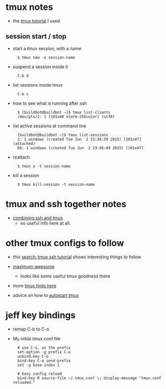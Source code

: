 # tmux notes

- the [tmux tutorial](https://danielmiessler.com/study/tmux/) I used

## session start / stop

- start a tmux session, with a name

        $ tmux new -s session-name

- suspend a session inside it

        C-b d

- list sessions inside tmux

        C-b s

- how to see what is running after ssh

        $ [buildbot@buildbot ~]$ tmux list-clients
        /dev/pts/2: 1 [101x48 xterm-256color] (utf8)

- list active sessions at command line

        [buildbot@buildbot ~]$ tmux list-sessions
        1: 1 windows (created Tue Jun  2 23:38:39 2015) [101x47] (attached)
        bb: 1 windows (created Tue Jun  2 23:46:49 2015) [101x47]

- reattach

        $ tmux a -t session-name

- kill a session


        $ tmux kill-session -t session-name

# tmux and ssh together notes

- [combining ssh and tmux](http://www.bsdnow.tv/tutorials/ssh-tmux)
    - no useful info here at all.

# other tmux configs to follow

- this [search: tmux ssh tutorial](https://www.google.com/search?client=safari&rls=en&q=tmux+ssh+tutorial&ie=UTF-8&oe=UTF-8) shows interesting things to follow

- [maximum-awesome](https://github.com/square/maximum-awesome)
    - looks like some useful tmux goodness there
- more [tmux hints here](https://github.com/adnichols/tmux-and-vim#tmux)
- advice on how to [autostart tmux](http://marklodato.github.io/2013/10/31/autostart-tmux-on-ssh.html)


# jeff key bindings

- remap C-b to C-o

- My initial tmux.conf file

        # use C-o, as the prefix
        set-option -g prefix C-o
        unbind-key C-o
        bind-key C-o send-prefix
        set -g base-index 1

        # Easy config reload
        bind-key R source-file ~/.tmux.conf \; display-message "tmux.conf reloaded."
